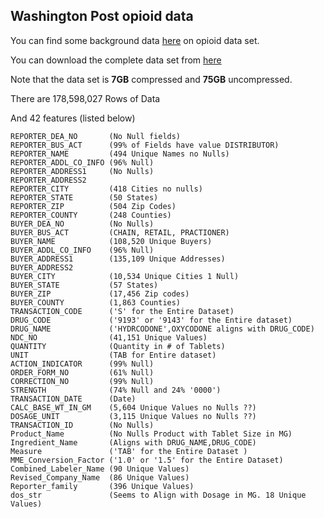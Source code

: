 ## Washington Post opioid data

You can find some background data [here](
https://www.washingtonpost.com/national/2019/07/20/opioid-files/?noredirect=on) on opioid data set.


You can download the complete data set from [here](
https://d2ty8gaf6rmowa.cloudfront.net/dea-pain-pill-database/bulk/arcos_all_washpost.tsv.gz)

Note that the data set is **7GB** compressed and **75GB** uncompressed.

There are 178,598,027 Rows of Data

And 42 features (listed below)

```
REPORTER_DEA_NO       (No Null fields)
REPORTER_BUS_ACT      (99% of Fields have value DISTRIBUTOR)
REPORTER_NAME         (494 Unique Names no Nulls)
REPORTER_ADDL_CO_INFO (96% Null)
REPORTER_ADDRESS1     (No Nulls)
REPORTER_ADDRESS2
REPORTER_CITY         (418 Cities no nulls)
REPORTER_STATE        (50 States)
REPORTER_ZIP          (504 Zip Codes)
REPORTER_COUNTY       (248 Counties)
BUYER_DEA_NO          (No Nulls)
BUYER_BUS_ACT         (CHAIN, RETAIL, PRACTIONER)
BUYER_NAME            (108,520 Unique Buyers)
BUYER_ADDL_CO_INFO    (96% Null)
BUYER_ADDRESS1        (135,109 Unique Addresses)
BUYER_ADDRESS2
BUYER_CITY            (10,534 Unique Cities 1 Null)
BUYER_STATE           (57 States)
BUYER_ZIP             (17,456 Zip codes)
BUYER_COUNTY          (1,863 Counties)
TRANSACTION_CODE      ('S' for the Entire Dataset)
DRUG_CODE             ('9193' or '9143' for the Entire dataset)                
DRUG_NAME             ('HYDRCODONE',OXYCODONE aligns with DRUG_CODE)
NDC_NO                (41,151 Unique Values)
QUANTITY              (Quantity in # of Tablets)
UNIT                  (TAB for Entire dataset)
ACTION_INDICATOR      (99% Null)
ORDER_FORM_NO         (61% Null)
CORRECTION_NO         (99% Null)
STRENGTH              (74% Null and 24% '0000')
TRANSACTION_DATE      (Date)
CALC_BASE_WT_IN_GM    (5,604 Unique Values no Nulls ??)
DOSAGE_UNIT           (3,115 Unique Values no Nulls ??)
TRANSACTION_ID        (No Nulls)
Product_Name          (No Nulls Product with Tablet Size in MG)
Ingredient_Name       (Aligns with DRUG_NAME,DRUG_CODE)
Measure               ('TAB' for the Entire Dataset )
MME_Conversion_Factor ('1.0' or '1.5' for the Entire Dataset)
Combined_Labeler_Name (90 Unique Values)
Revised_Company_Name  (86 Unique Values)
Reporter_family       (396 Unique Values)
dos_str               (Seems to Align with Dosage in MG. 18 Unique Values)
```

